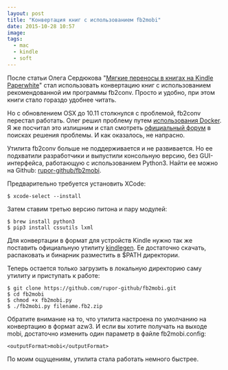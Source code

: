 ```yaml
---
layout: post
title: "Конвертация книг с использованием fb2mobi"
date: 2015-10-28 10:57
image:
tags:
  - mac
  - kindle
  - soft
---
```


После статьи Олега Сердюкова "[Мягкие переносы в книгах на Kindle Paperwhite](http://ctrld.me/blog/2014/11/12/soft-hyphen-kindle-paperwhite/)" стал использовать конвертацию книг с использованием рекомендованной им программы fb2conv. Просто и удобно, при этом книги стало гораздо удобнее читать.

Но с обновлением OSX до 10.11 столкнулся с проблемой, fb2conv перестал работать. Олег решил проблему путем [использования Docker](http://ctrld.me/blog/2015/10/19/convert-fb2-in-docker/ "Конвертирование книг FB2 с использованием fb2conv в Docker"). Я же посчитал это излишним и стал смотреть [официальный форум](http://www.the-ebook.org/forum/viewtopic.php?t=28447) в поисках решения проблемы. И как оказалось, не напрасно.

Утилита fb2conv больше не поддерживается и не развивается. Но ее подхватили разработчики и выпустили консольную версию, без GUI-интерфейса, работающую с использованием Python3. Найти ее можно на Github: [rupor-github/fb2mobi](https://github.com/rupor-github/fb2mobi).

Предварительно требуется установить XCode:

    $ xcode-select --install

Затем ставим третью версию питона и пару модулей:

    $ brew install python3
    $ pip3 install cssutils lxml

Для конвертации в формат для устройств Kindle нужно так же поставить официальную утилиту [kindlegen](http://www.amazon.com/gp/feature.html?ie=UTF8&docId=1000234621). Ее достаточно скачать, распаковать и бинарник разместить в $PATH директории.

Теперь остается только загрузить в локальную директорию саму утилиту и приступать к работе:

    $ git clone https://github.com/rupor-github/fb2mobi.git
    $ cd fb2mobi
    $ chmod +x fb2mobi.py
    $ ./fb2mobi.py filename.fb2.zip

Обратите внимание на то, что утилита настроена по умолчанию на конвертацию в формат azw3. И если вы хотите получать на выходе mobi, достаточно изменить один параметр в файле fb2mobi.config:

    <outputFormat>mobi</outputFormat>

По моим ощущениям, утилита стала работать немного быстрее.
